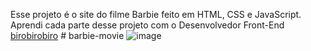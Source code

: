 Esse projeto é o site do filme Barbie feito em HTML, CSS e JavaScript. 
Aprendi cada parte desse projeto com o Desenvolvedor Front-End  [birobirobiro](https://www.youtube.com/watch?v=H2bGF2pwu5k)  # barbie-movie
![image](https://github.com/Grid2109/barbie-movie/assets/114755206/dccc8dcf-091b-4d58-b275-38c2482c7bca)
